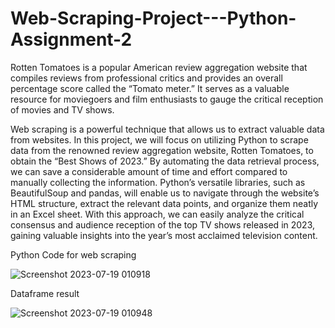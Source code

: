 # Web-Scraping-Project---Python-Assignment-2

Rotten Tomatoes is a popular American review aggregation website that compiles reviews from professional critics and provides an overall percentage score called the “Tomato meter.” It serves as a valuable resource for moviegoers and film enthusiasts to gauge the critical reception of movies and TV shows.

Web scraping is a powerful technique that allows us to extract valuable data from websites. In this project, we will focus on utilizing Python to scrape data from the renowned review aggregation website, Rotten Tomatoes, to obtain the “Best Shows of 2023.” By automating the data retrieval process, we can save a considerable amount of time and effort compared to manually collecting the information. Python’s versatile libraries, such as BeautifulSoup and pandas, will enable us to navigate through the website’s HTML structure, extract the relevant data points, and organize them neatly in an Excel sheet. With this approach, we can easily analyze the critical consensus and audience reception of the top TV shows released in 2023, gaining valuable insights into the year’s most acclaimed television content.

Python Code for web scraping 



![Screenshot 2023-07-19 010918](https://github.com/Shubhangi2101/Web-Scraping-Project---Python-Assignment-2/assets/46973898/bde0960b-1372-4893-acd2-6e835a9f5e79)

Dataframe result


![Screenshot 2023-07-19 010948](https://github.com/Shubhangi2101/Web-Scraping-Project---Python-Assignment-2/assets/46973898/b5ef0c99-ad4c-45c0-8ce9-ce11e68cb48e)
